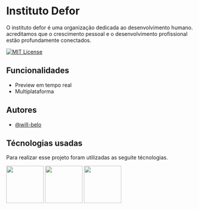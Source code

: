 
# Instituto Defor

O instituto defor é uma organização dedicada ao desenvolvimento humano. acreditamos que o crescimento pessoal e o desenvolvimento profissional estão profundamente conectados.




[![MIT License](https://img.shields.io/badge/License-MIT-green.svg)](https://choosealicense.com/licenses/mit/)


## Funcionalidades

- Preview em tempo real
- Multiplataforma


## Autores

- [@will-belo](https://github.com/will-belo)


## Técnologias usadas

Para realizar esse projeto foram utilizadas as seguite técnologias.

<div>
  <img src="https://upload.wikimedia.org/wikipedia/commons/thumb/a/a7/React-icon.svg/2300px-React-icon.svg.png" width="100" />
  <img src="https://upload.wikimedia.org/wikipedia/commons/thumb/f/f1/Vitejs-logo.svg/1039px-Vitejs-logo.svg.png" width="100" />
  <img src="https://upload.wikimedia.org/wikipedia/commons/thumb/9/96/Sass_Logo_Color.svg/2560px-Sass_Logo_Color.svg.png" width="100" />
</div>
